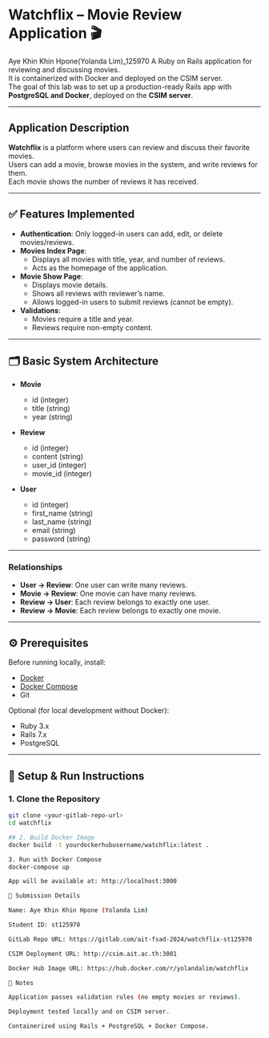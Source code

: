 # Watchflix – Movie Review Application 🎬
Aye Khin Khin Hpone(Yolanda Lim)_125970
A Ruby on Rails application for reviewing and discussing movies.  
It is containerized with Docker and deployed on the CSIM server.  
The goal of this lab was to set up a production-ready Rails app with **PostgreSQL and Docker**, deployed on the **CSIM server**.

---
## Application Description

**Watchflix** is a platform where users can review and discuss their favorite movies.  
Users can add a movie, browse movies in the system, and write reviews for them.  
Each movie shows the number of reviews it has received.  

---

## ✅ Features Implemented
- **Authentication**: Only logged-in users can add, edit, or delete movies/reviews.  
- **Movies Index Page**:
  - Displays all movies with title, year, and number of reviews.  
  - Acts as the homepage of the application.  
- **Movie Show Page**:
  - Displays movie details.  
  - Shows all reviews with reviewer’s name.  
  - Allows logged-in users to submit reviews (cannot be empty).  
- **Validations**:
  - Movies require a title and year.  
  - Reviews require non-empty content.
 
---
## 🗂 Basic System Architecture

- **Movie**  
  - id (integer)  
  - title (string)  
  - year (string)  

- **Review**  
  - id (integer)  
  - content (string)  
  - user_id (integer)  
  - movie_id (integer)  

- **User**  
  - id (integer)  
  - first_name (string)  
  - last_name (string)  
  - email (string)  
  - password (string)  

---

### Relationships
- **User → Review**: One user can write many reviews.  
- **Movie → Review**: One movie can have many reviews.  
- **Review → User**: Each review belongs to exactly one user.  
- **Review → Movie**: Each review belongs to exactly one movie.  

---

## ⚙️ Prerequisites
Before running locally, install:
- [Docker](https://docs.docker.com/get-docker/)  
- [Docker Compose](https://docs.docker.com/compose/)  
- Git  

Optional (for local development without Docker):  
- Ruby 3.x  
- Rails 7.x  
- PostgreSQL  

---

## 🚀 Setup & Run Instructions

### 1. Clone the Repository
```bash
git clone <your-gitlab-repo-url>
cd watchflix

## 2. Build Docker Image
docker build -t yourdockerhubusername/watchflix:latest .

3. Run with Docker Compose
docker-compose up

App will be available at: http://localhost:3000 

📄 Submission Details

Name: Aye Khin Khin Hpone (Yolanda Lim)

Student ID: st125970

GitLab Repo URL: https://gitlab.com/ait-fsad-2024/watchflix-st125970

CSIM Deployment URL: http://csim.ait.ac.th:3001

Docker Hub Image URL: https://hub.docker.com/r/yolandalim/watchflix

📝 Notes

Application passes validation rules (no empty movies or reviews).

Deployment tested locally and on CSIM server.

Containerized using Rails + PostgreSQL + Docker Compose.

